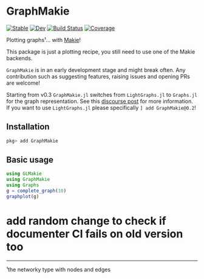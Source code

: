# GraphMakie

[![Stable](https://img.shields.io/badge/docs-stable-blue.svg)](http://graph.makie.org/stable)
[![Dev](https://img.shields.io/badge/docs-dev-blue.svg)](http://graph.makie.org/dev/)
[![Build Status](https://github.com/MakieOrg/GraphMakie.jl/workflows/CI/badge.svg)](https://github.com/MakieOrg/GraphMakie.jl/actions)
[![Coverage](https://codecov.io/gh/MakieOrg/GraphMakie.jl/branch/master/graph/badge.svg)](https://codecov.io/gh/MakieOrg/GraphMakie.jl)

Plotting graphs¹... with [Makie](https://github.com/MakieOrg/Makie.jl)!

This package is just a plotting recipe, you still need to use one of the Makie backends.

`GraphMakie` is in an early development stage and might break often. Any
contribution such as suggesting features, raising issues and opening PRs are
welcome!

Starting from v0.3 `GraphMakie.jl` switches from `LightGraphs.jl` to `Graphs.jl` for the graph representation. See this [discourse post](https://discourse.julialang.org/t/lightgraphs-jl-transition/69526/17) for more information. If you want to use `LightGraphs.jl` please specifically `] add GraphMakie@0.2`!

## Installation
``` julia
pkg> add GraphMakie
```

## Basic usage
```julia
using GLMakie
using GraphMakie
using Graphs
g = complete_graph(10)
graphplot(g)
```

# add random change to check if documenter CI fails on old version too

----------------------------
¹the networky type with nodes and edges
